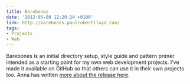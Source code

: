 ```yaml
---
title: Barebones
date: '2012-05-08 12:20:24 +0100'
link: http://barebones.paulrobertlloyd.com/
tags:
- Projects
- Web
---
```

Barebones is an initial directory setup, style guide and pattern primer intended as a starting point for my own web development projects. I've made it available on GitHub so that others can use it in their own projects too. Anna has written [more about the release here][1].

[1]: http://maban.co.uk/69
